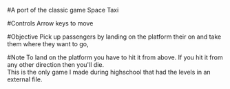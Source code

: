 #A port of the classic game Space Taxi

#Controls
Arrow keys to move

#Objective
Pick up passengers by landing on the platform their on and take them where they want to go,

#Note 
To land on the platform you have to hit it from above. If you hit it from any other direction then you'll die.
<br>This is the only game I made during highschool that had the levels in an external file.
